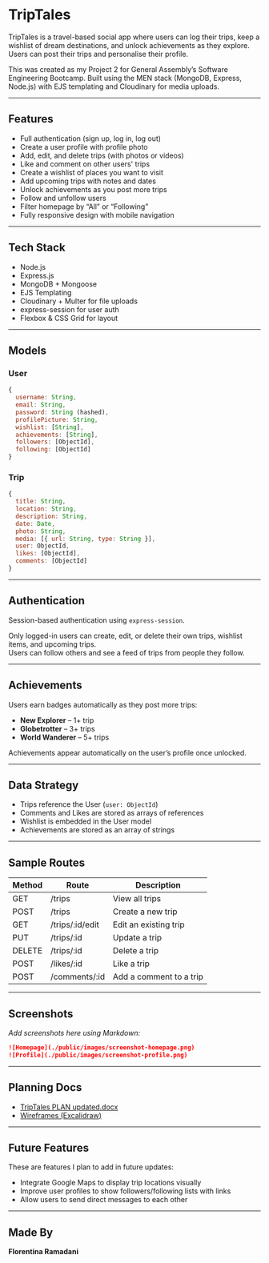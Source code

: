 # TripTales

TripTales is a travel-based social app where users can log their trips, keep a wishlist of dream destinations, and unlock achievements as they explore. Users can post their trips and personalise their profile.

This was created as my Project 2 for General Assembly’s Software Engineering Bootcamp. Built using the MEN stack (MongoDB, Express, Node.js) with EJS templating and Cloudinary for media uploads.

---

## Features

- Full authentication (sign up, log in, log out)
- Create a user profile with profile photo
- Add, edit, and delete trips (with photos or videos)
- Like and comment on other users' trips
- Create a wishlist of places you want to visit
- Add upcoming trips with notes and dates
- Unlock achievements as you post more trips
- Follow and unfollow users
- Filter homepage by “All” or “Following”
- Fully responsive design with mobile navigation

---

## Tech Stack

- Node.js
- Express.js
- MongoDB + Mongoose
- EJS Templating
- Cloudinary + Multer for file uploads
- express-session for user auth
- Flexbox & CSS Grid for layout

---

## Models

### User

```js
{
  username: String,
  email: String,
  password: String (hashed),
  profilePicture: String,
  wishlist: [String],
  achievements: [String],
  followers: [ObjectId],
  following: [ObjectId]
}
```

### Trip

```js
{
  title: String,
  location: String,
  description: String,
  date: Date,
  photo: String,
  media: [{ url: String, type: String }],
  user: ObjectId,
  likes: [ObjectId],
  comments: [ObjectId]
}
```

---

## Authentication

Session-based authentication using `express-session`.

Only logged-in users can create, edit, or delete their own trips, wishlist items, and upcoming trips.  
Users can follow others and see a feed of trips from people they follow.

---

## Achievements

Users earn badges automatically as they post more trips:

- **New Explorer** – 1+ trip
- **Globetrotter** – 3+ trips
- **World Wanderer** – 5+ trips

Achievements appear automatically on the user’s profile once unlocked.

---

## Data Strategy

- Trips reference the User (`user: ObjectId`)
- Comments and Likes are stored as arrays of references
- Wishlist is embedded in the User model
- Achievements are stored as an array of strings

---

## Sample Routes

| Method | Route           | Description             |
|--------|------------------|-------------------------|
| GET    | /trips           | View all trips          |
| POST   | /trips           | Create a new trip       |
| GET    | /trips/:id/edit  | Edit an existing trip   |
| PUT    | /trips/:id       | Update a trip           |
| DELETE | /trips/:id       | Delete a trip           |
| POST   | /likes/:id       | Like a trip             |
| POST   | /comments/:id    | Add a comment to a trip |

---

## Screenshots

_Add screenshots here using Markdown:_

```md
![Homepage](./public/images/screenshot-homepage.png)
![Profile](./public/images/screenshot-profile.png)
```

---

## Planning Docs

- [TripTales PLAN updated.docx](https://github.com/user-attachments/files/21120499/TripTales.PLAN.updated.docx)
- [Wireframes (Excalidraw)](https://excalidraw.com/#json=eTlcGe3wLjTy5RC6pqpOH,sXSFQvN9sUnvLAzT4GMy6Q)

---

## Future Features

These are features I plan to add in future updates:

- Integrate Google Maps to display trip locations visually
- Improve user profiles to show followers/following lists with links
- Allow users to send direct messages to each other

---

## Made By

**Florentina Ramadani**
